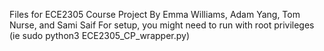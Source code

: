 Files for ECE2305 Course Project
By Emma Williams, Adam Yang, Tom Nurse, and Sami Saif
For setup, you might need to run with root privileges
 (ie sudo python3 ECE2305_CP_wrapper.py)

